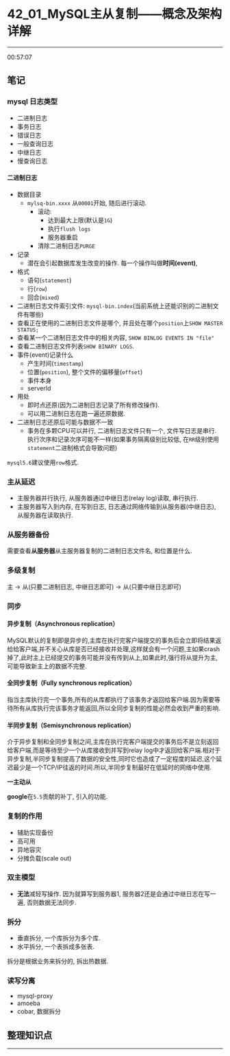# 42_01_MySQL主从复制——概念及架构详解

---

00:57:07

## 笔记

### mysql 日志类型

* 二进制日志
* 事务日志
* 错误日志
* 一般查询日志
* 中继日志
* 慢查询日志

#### 二进制日志

* 数据目录
	* `mylsq-bin.xxxx` 从`00001`开始, 随后进行滚动.
		* 滚动:
			* 达到最大上限(默认是`1G`)
			* 执行`flush logs`
			* 服务器重启
		* 清除二进制日志`PURGE`
* 记录
	* 潜在会引起数据库发生改变的操作. 每一个操作叫做**时间(event)**,
* 格式
	* 语句(`statement`)
	* 行(`row`)
	* 回合(`mixed`)
* 二进制日志文件索引文件: `mysql-bin.index`(当前系统上还能识别的二进制文件有哪些)
* 查看正在使用的二进制日志文件是哪个, 并且处在哪个`position`上`SHOW MASTER STATUS;`
* 查看某一个二进制日志文件中的相关内容, `SHOW BINLOG EVENTS IN "file"`
* 查看二进制日志文件列表`SHOW BINARY LOGS`.
* 事件(event)记录什么
	* 产生时间(`timestamp`)
	* 位置(`position`), 整个文件的偏移量(`offset`)
	* 事件本身
	* serverId
* 用处
	* 即时点还原(因为二进制日志记录了所有修改操作).
	* 可以用二进制日志在跑一遍还原数据.
* 二进制日志还原后可能与数据不一致
	* 事务在多颗CPU可以并行, 二进制日志文件只有一个, 文件写日志是串行. 执行次序和记录次序可能不一样(如果事务隔离级别比较低, 在`RR`级别使用`statement`二进制格式会导致问题)

`mysql5.6`建议使用`row`格式.

### 主从延迟

* 主服务器并行执行, 从服务器通过中继日志(relay log)读取, 串行执行.
* 主服务器写入到内存, 在写到日志, 日志通过网络传输到从服务器(中继日志), 从服务器在读取执行.

### 从服务器备份

需要查看**从服务器**从主服务器复制的二进制日志文件名, 和位置是什么.

### 多级复制

主 -> 从(只要二进制日志, 中继日志即可) -> 从(只要中继日志即可)

### 同步

#### 异步复制（Asynchronous replication）

MySQL默认的复制即是异步的,主库在执行完客户端提交的事务后会立即将结果返给给客户端,并不关心从库是否已经接收并处理,这样就会有一个问题,主如果crash掉了,此时主上已经提交的事务可能并没有传到从上,如果此时,强行将从提升为主,可能导致新主上的数据不完整.
 
#### 全同步复制（Fully synchronous replication）

指当主库执行完一个事务,所有的从库都执行了该事务才返回给客户端.因为需要等待所有从库执行完该事务才能返回,所以全同步复制的性能必然会收到严重的影响.

#### 半同步复制（Semisynchronous replication）

介于异步复制和全同步复制之间,主库在执行完客户端提交的事务后不是立刻返回给客户端,而是等待至少一个从库接收到并写到relay log中才返回给客户端.相对于异步复制,半同步复制提高了数据的安全性,同时它也造成了一定程度的延迟,这个延迟最少是一个TCP/IP往返的时间.所以,半同步复制最好在低延时的网络中使用.

**一主动从**

**google**在`5.5`贡献的补丁, 引入的功能.

### 复制的作用

* 辅助实现备份
* 高可用
* 异地容灾
* 分摊负载(scale out)

### 双主模型

* **无法**减轻写操作. 因为就算写到服务器1, 服务器2还是会通过中继日志在写一遍, 否则数据无法同步.

### 拆分 

* 垂直拆分, 一个库拆分为多个库.
* 水平拆分, 一个表拆成多张表.

拆分是根据业务来拆分的, 拆出热数据.

### 读写分离

* mysql-proxy
* amoeba
* cobar, 数据拆分

## 整理知识点

---